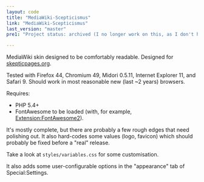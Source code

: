 ```yaml
---
layout: code
title: "MediaWiki-Scepticismus"
link: "MediaWiki-Scepticismus"
last_version: "master"
pre1: "Project status: archived (I no longer work on this, as I don't have a MediaWiki install to administer any more. It's still usable, though, and I'll still fix bugs when reported; contact me if you want to take over maintainership)."

---
```



MediaWiki skin designed to be comfortably readable. Designed for
[skepticpages.org](https://skepticpages.org).

Tested with Firefox 44, Chromium 49, Midori 0.5.11, Internet Explorer 11, and
Safari 9. Should work in most reasonable new (last ~2 years) browsers.

Requires:

- PHP 5.4+
- FontAwesome to be loaded (with, for example, [Extension:FontAwesome2][1]).

It's mostly complete, but there are probably a few rough edges that need
polishing out. It also hard-codes some values (logo, favicon) which should
probably be fixed before a "real" release.

Take a look at `styles/variables.css` for some customisation.

It also adds some user-configurable options in the "appearance" tab of
Special:Settings.

[1]: https://www.mediawiki.org/wiki/Extension:FontAwesome2
